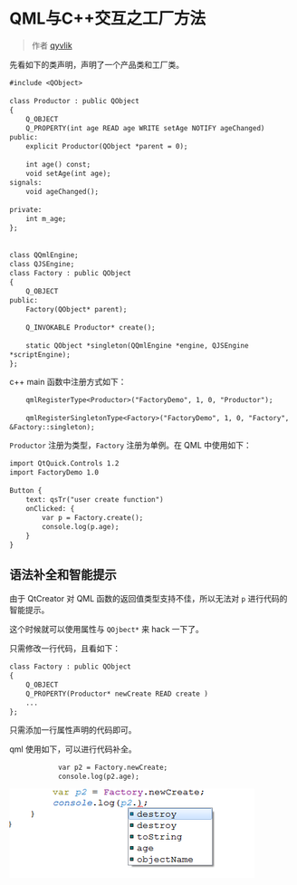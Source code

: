# QML与C++交互之工厂方法

> 作者 [qyvlik](http://blog.qyvlik.space)

先看如下的类声明，声明了一个产品类和工厂类。

```
#include <QObject>

class Productor : public QObject
{
    Q_OBJECT
    Q_PROPERTY(int age READ age WRITE setAge NOTIFY ageChanged)
public:
    explicit Productor(QObject *parent = 0);

    int age() const;
    void setAge(int age);
signals:
    void ageChanged();

private:
    int m_age;
};


class QQmlEngine;
class QJSEngine;
class Factory : public QObject
{
    Q_OBJECT
public:
    Factory(QObject* parent);

    Q_INVOKABLE Productor* create();

    static QObject *singleton(QQmlEngine *engine, QJSEngine *scriptEngine);
};
```

c++ main 函数中注册方式如下：

```
    qmlRegisterType<Productor>("FactoryDemo", 1, 0, "Productor");

    qmlRegisterSingletonType<Factory>("FactoryDemo", 1, 0, "Factory", &Factory::singleton);
```

`Productor` 注册为类型，`Factory` 注册为单例。在 QML 中使用如下：

```
import QtQuick.Controls 1.2
import FactoryDemo 1.0

Button {
    text: qsTr("user create function")
    onClicked: {
        var p = Factory.create();
        console.log(p.age);
    }
}
```

## 语法补全和智能提示

由于 QtCreator 对 QML 函数的返回值类型支持不佳，所以无法对 `p` 进行代码的智能提示。

这个时候就可以使用属性与 `QOjbect*` 来 hack 一下了。

只需修改一行代码，且看如下：

```
class Factory : public QObject
{
    Q_OBJECT
    Q_PROPERTY(Productor* newCreate READ create )
    ...
};
```

只需添加一行属性声明的代码即可。

qml 使用如下，可以进行代码补全。

```
            var p2 = Factory.newCreate;
            console.log(p2.age);
```

![](images/QML与Cpp交互之工厂方法-001.png)
